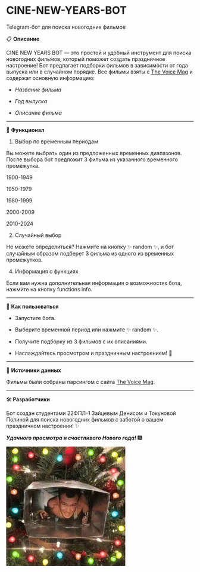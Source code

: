 # CINE-NEW-YEARS-BOT
Telegram-бот для поиска новогодних фильмов

📋 **Описание**

CINE NEW YEARS BOT — это простой и удобный инструмент для поиска новогодних фильмов, который поможет создать праздничное настроение! Бот предлагает подборки фильмов в зависимости от года выпуска или в случайном порядке. Все фильмы взяты с [The Voice Mag](https://www.thevoicemag.ru/lifestyle/films/luchshie-novogodnie-filmy/) и содержат основную информацию:

- *Название фильма*

- *Год выпуска*

- *Описание фильма*

---

🚀 **Функционал**

1. Выбор по временным периодам

Вы можете выбрать один из предложенных временных диапазонов. После выбора бот предложит 3 фильма из указанного временного промежутка.

  1900-1949

  1950-1979

  1980-1999

  2000-2009

  2010-2024

2. Случайный выбор

Не можете определиться? Нажмите на кнопку ✨ random ✨, и бот случайным образом подберет 3 фильма из одного из временных промежутков.

4. Информация о функциях

Если вам нужна дополнительная информация о возможностях бота, нажмите на кнопку functions info.

---

🔧 **Как пользоваться**

- Запустите бота.

- Выберите временной период или нажмите ✨ random ✨.

- Получите подборку из 3 фильмов с их описаниями.

- Наслаждайтесь просмотром и праздничным настроением! 🎄

---

💾 **Источники данных**

Фильмы были собраны парсингом с сайта [The Voice Mag](https://www.thevoicemag.ru/lifestyle/films/luchshie-novogodnie-filmy/).

---

🛠 **Разработчики**

Бот создан студентами 22ФПЛ-1 Зайцевым Денисом и Токуновой Полиной для поиска новогодних фильмов с заботой о вашем праздничном настроении! ✨


***Удачного просмотра и счастливого Нового года!*** 🎆

![alt text](https://github.com/shoodeen/CINE-NEW-YEARS-BOT/blob/26b45a8e108b0e3315ba381aa9fcc957b3dd66f3/bruce-willis-die-hard.gif)
